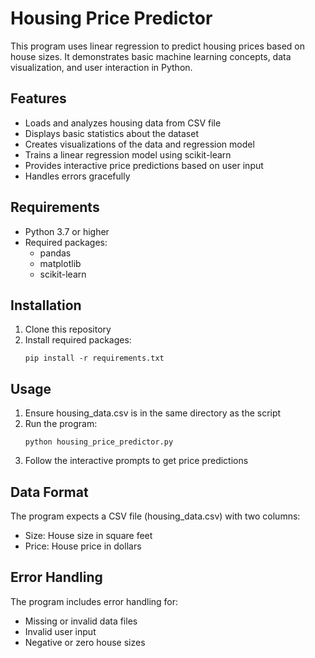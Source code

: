 # Housing Price Predictor

This program uses linear regression to predict housing prices based on house sizes. It demonstrates basic machine learning concepts, data visualization, and user interaction in Python.

## Features

- Loads and analyzes housing data from CSV file
- Displays basic statistics about the dataset
- Creates visualizations of the data and regression model
- Trains a linear regression model using scikit-learn
- Provides interactive price predictions based on user input
- Handles errors gracefully

## Requirements

- Python 3.7 or higher
- Required packages:
  - pandas
  - matplotlib
  - scikit-learn

## Installation

1. Clone this repository
2. Install required packages:
   ```
   pip install -r requirements.txt
   ```

## Usage

1. Ensure housing_data.csv is in the same directory as the script
2. Run the program:
   ```
   python housing_price_predictor.py
   ```
3. Follow the interactive prompts to get price predictions

## Data Format

The program expects a CSV file (housing_data.csv) with two columns:
- Size: House size in square feet
- Price: House price in dollars

## Error Handling

The program includes error handling for:
- Missing or invalid data files
- Invalid user input
- Negative or zero house sizes
